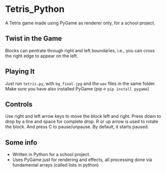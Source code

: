 # Tetris_Python
A Tetris game made using PyGame as renderer only, for a school project.

## Twist in the Game
Blocks can pentrate through right and left boundaries, i.e., you can cross the right edge to appear on the left.
## Playing It

Just run `tetris.py`, with `bg_final.jpg` and the `wav` files in the same folder. Make sure you have also installed PyGame (pip-> `pip install pygame`)

## Controls

Use right and left arrow keys to move the block left and right. Press down to drop by a line and space for complete drop. R or up arrow is used to rotate the block. And press C to pause/unpause. By default, it starts paused.

## Some info
- Written in Python for a school project.
- Uses PyGame just for rendering and effects, all processing done via fundamental arrays (called lists in python)
